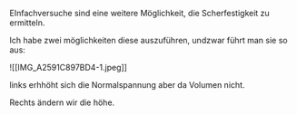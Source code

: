 EInfachversuche sind eine weitere Möglichkeit, die Scherfestigkeit zu ermitteln.

Ich habe zwei möglichkeiten diese auszuführen, undzwar führt man sie so aus:


![[IMG_A2591C897BD4-1.jpeg]]

links erhhöht sich die Normalspannung aber da Volumen nicht.

Rechts ändern wir die höhe.